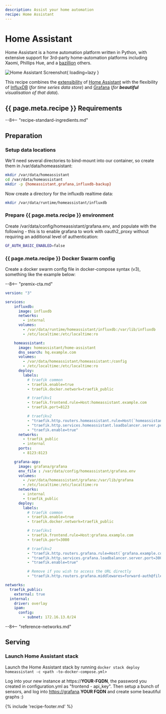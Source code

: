 ```yaml
---
description: Assist your home automation
recipe: Home Assistant
---
```


# Home Assistant

Home Assistant is a home automation platform written in Python, with extensive support for 3rd-party home-automation platforms including Xaomi, Phillips Hue, and a [bazillion](https://home-assistant.io/components/) others.

![Home Assistant Screenshot](../images/homeassistant.png){ loading=lazy }

This recipe combines the [extensibility](https://home-assistant.io/components/) of [Home Assistant](https://home-assistant.io/) with the flexibility of [InfluxDB](https://docs.influxdata.com/influxdb/v1.4/) (_for time series data store_) and [Grafana](https://grafana.com/) (_for **beautiful** visualisation of that data_).

## {{ page.meta.recipe }} Requirements

--8<-- "recipe-standard-ingredients.md"

## Preparation

### Setup data locations

We'll need several directories to bind-mount into our container, so create them in /var/data/homeassistant:

```bash
mkdir /var/data/homeassistant
cd /var/data/homeassistant
mkdir -p {homeassistant,grafana,influxdb-backup}
```

Now create a directory for the influxdb realtime data:

```bash
mkdir /var/data/runtime/homeassistant/influxdb
```

### Prepare {{ page.meta.recipe }} environment

Create /var/data/config/homeassistant/grafana.env, and populate with the following - this is to enable grafana to work with oauth2_proxy without requiring an additional level of authentication:

```bash
GF_AUTH_BASIC_ENABLED=false
```

### {{ page.meta.recipe }} Docker Swarm config

Create a docker swarm config file in docker-compose syntax (v3), something like the example below:

--8<-- "premix-cta.md"

```yaml
version: "3"

services:
    influxdb:
      image: influxdb
      networks:
        - internal
      volumes:
        - /var/data/runtime/homeassistant/influxdb:/var/lib/influxdb
        - /etc/localtime:/etc/localtime:ro

    homeassistant:
      image: homeassistant/home-assistant
      dns_search: hq.example.com
      volumes:
        - /var/data/homeassistant/homeassistant:/config
        - /etc/localtime:/etc/localtime:ro
      deploy:
        labels:
          # traefik common
          - traefik.enable=true
          - traefik.docker.network=traefik_public

          # traefikv1
          - traefik.frontend.rule=Host:homeassistant.example.com
          - traefik.port=8123     

          # traefikv2
          - "traefik.http.routers.homeassistant.rule=Host(`homeassistant.example.com`)"
          - "traefik.http.services.homeassistant.loadbalancer.server.port=8123"
          - "traefik.enable=true"
      networks:
        - traefik_public
        - internal
      ports:
        - 8123:8123

    grafana-app:
      image: grafana/grafana
      env_file : /var/data/config/homeassistant/grafana.env
      volumes:
        - /var/data/homeassistant/grafana:/var/lib/grafana
        - /etc/localtime:/etc/localtime:ro
      networks:
        - internal
        - traefik_public
      deploy:
        labels:
          # traefik common
          - traefik.enable=true
          - traefik.docker.network=traefik_public

          # traefikv1
          - traefik.frontend.rule=Host:grafana.example.com
          - traefik.port=3000     

          # traefikv2
          - "traefik.http.routers.grafana.rule=Host(`grafana.example.com`)"
          - "traefik.http.services.grafana.loadbalancer.server.port=3000"
          - "traefik.enable=true"

          # Remove if you wish to access the URL directly
          - "traefik.http.routers.grafana.middlewares=forward-auth@file"

networks:
  traefik_public:
    external: true
  internal:
    driver: overlay
    ipam:
      config:
        - subnet: 172.16.13.0/24
```

--8<-- "reference-networks.md"

## Serving

### Launch Home Assistant stack

Launch the Home Assistant stack by running ```docker stack deploy homeassistant -c <path -to-docker-compose.yml>```

Log into your new instance at https://**YOUR-FQDN**, the password you created in configuration.yml as "frontend - api_key". Then setup a bunch of sensors, and log into <https://grafana>.**YOUR FQDN** and create some beautiful graphs :)

[^1]: I **tried** to protect Home Assistant using [oauth2_proxy](/reference/oauth_proxy/), but HA is incompatible with the websockets implementation used by Home Assistant. Until this can be fixed, I suggest that geeks set frontend: api_key to a long and complex string, and rely on this to prevent malevolent internet miscreants from turning their lights on at 2am!

{% include 'recipe-footer.md' %}
